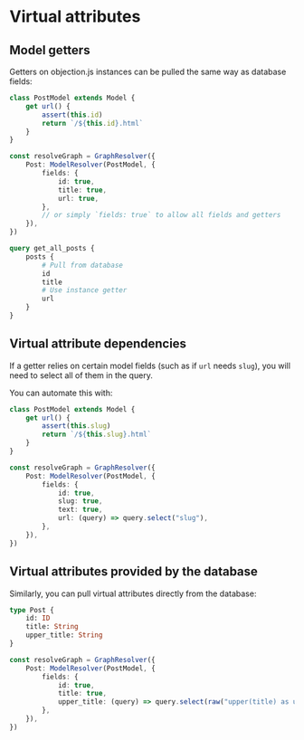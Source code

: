 # Virtual attributes

## Model getters

Getters on objection.js instances can be pulled the same way as database fields:

```ts
class PostModel extends Model {
	get url() {
		assert(this.id)
		return `/${this.id}.html`
	}
}

const resolveGraph = GraphResolver({
	Post: ModelResolver(PostModel, {
		fields: {
			id: true,
			title: true,
			url: true,
		},
		// or simply `fields: true` to allow all fields and getters
	}),
})
```

```graphql
query get_all_posts {
	posts {
		# Pull from database
		id
		title
		# Use instance getter
		url
	}
}
```

## Virtual attribute dependencies

If a getter relies on certain model fields (such as if `url` needs `slug`), you will need to select all of them in the query.

You can automate this with:

```ts
class PostModel extends Model {
	get url() {
		assert(this.slug)
		return `/${this.slug}.html`
	}
}

const resolveGraph = GraphResolver({
	Post: ModelResolver(PostModel, {
		fields: {
			id: true,
			slug: true,
			text: true,
			url: (query) => query.select("slug"),
		},
	}),
})
```

## Virtual attributes provided by the database

Similarly, you can pull virtual attributes directly from the database:

```graphql
type Post {
	id: ID
	title: String
	upper_title: String
}
```

```ts
const resolveGraph = GraphResolver({
	Post: ModelResolver(PostModel, {
		fields: {
			id: true,
			title: true,
			upper_title: (query) => query.select(raw("upper(title) as upper_title")),
		},
	}),
})
```
